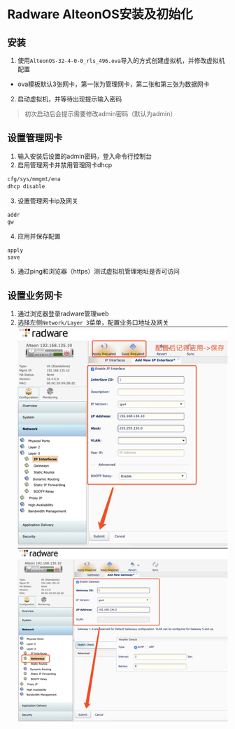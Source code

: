 # Radware AlteonOS安装及初始化
## 安装
1. 使用`AlteonOS-32-4-0-0_rls_496.ova`导入的方式创建虚拟机，并修改虚拟机配置
* ova模板默认3张网卡，第一张为管理网卡，第二张和第三张为数据网卡
2. 启动虚拟机，并等待出现提示输入密码
> 初次启动后会提示需要修改admin密码（默认为admin）
## 设置管理网卡
1. 输入安装后设置的admin密码，登入命令行控制台
2. 启用管理网卡并禁用管理网卡dhcp
```sh
cfg/sys/mmgmt/ena
dhcp disable
```
3. 设置管理网卡ip及网关
```sh
addr
gw
```
4. 应用并保存配置
```
apply
save
```
5. 通过ping和浏览器（https）测试虚拟机管理地址是否可访问
## 设置业务网卡
1. 通过浏览器登录radware管理web
2. 选择左侧`Network/Layer 3`菜单，配置业务口地址及网关
![](img/radware-add-ip.png)
![](img/radware-add-gw.png)
